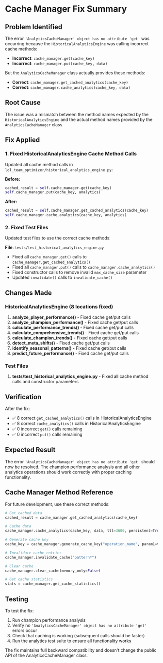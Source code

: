 # Cache Manager Fix Summary

## Problem Identified

The error `'AnalyticsCacheManager' object has no attribute 'get'` was occurring because the `HistoricalAnalyticsEngine` was calling incorrect cache methods:

- **Incorrect**: `cache_manager.get(cache_key)`
- **Incorrect**: `cache_manager.put(cache_key, data)`

But the `AnalyticsCacheManager` class actually provides these methods:

- **Correct**: `cache_manager.get_cached_analytics(cache_key)`
- **Correct**: `cache_manager.cache_analytics(cache_key, data)`

## Root Cause

The issue was a mismatch between the method names expected by the `HistoricalAnalyticsEngine` and the actual method names provided by the `AnalyticsCacheManager` class.

## Fix Applied

### 1. Fixed HistoricalAnalyticsEngine Cache Method Calls

Updated all cache method calls in `lol_team_optimizer/historical_analytics_engine.py`:

**Before:**
```python
cached_result = self.cache_manager.get(cache_key)
self.cache_manager.put(cache_key, analytics)
```

**After:**
```python
cached_result = self.cache_manager.get_cached_analytics(cache_key)
self.cache_manager.cache_analytics(cache_key, analytics)
```

### 2. Fixed Test Files

Updated test files to use the correct cache methods:

**File**: `tests/test_historical_analytics_engine.py`
- Fixed all `cache_manager.get()` calls to `cache_manager.get_cached_analytics()`
- Fixed all `cache_manager.put()` calls to `cache_manager.cache_analytics()`
- Fixed constructor calls to remove invalid `max_cache_size` parameter
- Updated `invalidate()` calls to `invalidate_cache()`

## Changes Made

### HistoricalAnalyticsEngine (8 locations fixed)

1. **analyze_player_performance()** - Fixed cache get/put calls
2. **analyze_champion_performance()** - Fixed cache get/put calls  
3. **calculate_performance_trends()** - Fixed cache get/put calls
4. **calculate_comprehensive_trends()** - Fixed cache get/put calls
5. **calculate_champion_trends()** - Fixed cache get/put calls
6. **detect_meta_shifts()** - Fixed cache get/put calls
7. **identify_seasonal_patterns()** - Fixed cache get/put calls
8. **predict_future_performance()** - Fixed cache get/put calls

### Test Files

1. **tests/test_historical_analytics_engine.py** - Fixed all cache method calls and constructor parameters

## Verification

After the fix:
- ✅ 8 correct `get_cached_analytics()` calls in HistoricalAnalyticsEngine
- ✅ 8 correct `cache_analytics()` calls in HistoricalAnalyticsEngine  
- ✅ 0 incorrect `get()` calls remaining
- ✅ 0 incorrect `put()` calls remaining

## Expected Result

The error `'AnalyticsCacheManager' object has no attribute 'get'` should now be resolved. The champion performance analysis and all other analytics operations should work correctly with proper caching functionality.

## Cache Manager Method Reference

For future development, use these correct methods:

```python
# Get cached data
cached_result = cache_manager.get_cached_analytics(cache_key)

# Cache data
cache_manager.cache_analytics(cache_key, data, ttl=3600, persistent=True)

# Generate cache key
cache_key = cache_manager.generate_cache_key("operation_name", param1=value1, param2=value2)

# Invalidate cache entries
cache_manager.invalidate_cache("pattern*")

# Clear cache
cache_manager.clear_cache(memory_only=False)

# Get cache statistics
stats = cache_manager.get_cache_statistics()
```

## Testing

To test the fix:
1. Run champion performance analysis
2. Verify no `'AnalyticsCacheManager' object has no attribute 'get'` errors occur
3. Check that caching is working (subsequent calls should be faster)
4. Run the analytics test suite to ensure all functionality works

The fix maintains full backward compatibility and doesn't change the public API of the AnalyticsCacheManager class.